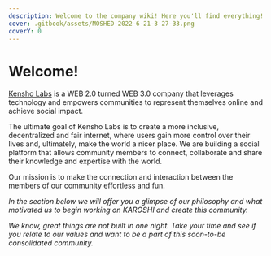 ```yaml
---
description: Welcome to the company wiki! Here you'll find everything!
cover: .gitbook/assets/MOSHED-2022-6-21-3-27-33.png
coverY: 0
---
```


# Welcome!

[Kensho Labs](https://kensho-labs.com) is a WEB 2.0 turned WEB 3.0 company that leverages technology and empowers communities to represent themselves online and achieve social impact.&#x20;

The ultimate goal of Kensho Labs is to create a more inclusive, decentralized and fair internet, where users gain more control over their lives and, ultimately, make the world a nicer place. We are building a social platform that allows community members to connect, collaborate and share their knowledge and expertise with the world.&#x20;

Our mission is to make the connection and interaction between the members of our community effortless and fun.

_In the section below we will offer you a glimpse of our philosophy and what motivated us to begin working on KAROSHI and create this community._

_We know, great things are not built in one night. Take your time and see if you relate to our values and want to be a part of this soon-to-be consolidated community._
